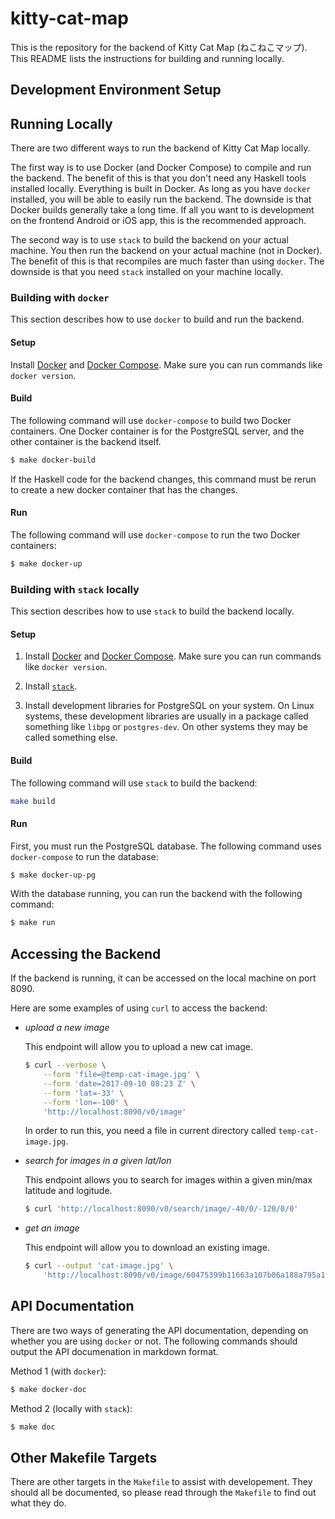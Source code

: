 # kitty-cat-map

This is the repository for the backend of Kitty Cat Map (ねこねこマップ). This
README lists the instructions for building and running locally.

## Development Environment Setup



## Running Locally

There are two different ways to run the backend of Kitty Cat Map locally.

The first way is to use Docker (and Docker Compose) to compile and run the
backend. The benefit of this is that you don't need any Haskell tools installed
locally. Everything is built in Docker. As long as you have `docker` installed,
you will be able to easily run the backend. The downside is that Docker builds
generally take a long time. If all you want to is development on the frontend
Android or iOS app, this is the recommended approach.

The second way is to use `stack` to build the backend on your actual machine.
You then run the backend on your actual machine (not in Docker). The benefit of
this is that recompiles are much faster than using `docker`. The downside is
that you need `stack` installed on your machine locally.

### Building with `docker`

This section describes how to use `docker` to build and run the backend.

#### Setup

Install [Docker](https://www.docker.com/)
and [Docker Compose](https://docs.docker.com/compose/). Make sure you can run
commands like `docker version`.

#### Build

The following command will use `docker-compose` to build two Docker containers.
One Docker container is for the PostgreSQL server, and the other container is
the backend itself.

```sh
$ make docker-build
```

If the Haskell code for the backend changes, this command must be rerun to
create a new docker container that has the changes.

#### Run

The following command will use `docker-compose` to run the two Docker
containers:

```sh
$ make docker-up
```

### Building with `stack` locally

This section describes how to use `stack` to build the backend locally.

#### Setup

1.  Install [Docker](https://www.docker.com/)
    and [Docker Compose](https://docs.docker.com/compose/). Make sure you can
    run commands like `docker version`.

2.  Install [`stack`](https://docs.haskellstack.org/en/stable/README/).

3.  Install development libraries for PostgreSQL on your system. On Linux
    systems, these development libraries are usually in a package called
    something like `libpg` or `postgres-dev`. On other systems they may be
    called something else.
    
#### Build

The following command will use `stack` to build the backend:

```sh
make build
```

#### Run

First, you must run the PostgreSQL database. The following command uses
`docker-compose` to run the database:

```sh
$ make docker-up-pg
```

With the database running, you can run the backend with the following command:

```sh
$ make run
```

## Accessing the Backend

If the backend is running, it can be accessed on the local machine on port 8090.

Here are some examples of using `curl` to access the backend:

-   *upload a new image*

    This endpoint will allow you to upload a new cat image.

    ```sh
    $ curl --verbose \
        --form 'file=@temp-cat-image.jpg' \
        --form 'date=2017-09-10 08:23 Z' \
        --form 'lat=-33' \
        --form 'lon=-100' \
        'http://localhost:8090/v0/image'
    ```
    
    In order to run this, you need a file in current directory called
    `temp-cat-image.jpg`.

-   *search for images in a given lat/lon*

    This endpoint allows you to search for images within a given min/max
    latitude and logitude.
    
    ```sh
    $ curl 'http://localhost:8090/v0/search/image/-40/0/-120/0/0'
    ```
    
-   *get an image*

    This endpoint will allow you to download an existing image.
    
    ```sh
    $ curl --output 'cat-image.jpg' \
        'http://localhost:8090/v0/image/60475399b11663a107b06a188a795a1e02387535933bd9f5318fa01a1593a6d1.jpg'
    ```

## API Documentation

There are two ways of generating the API documentation, depending on whether you
are using `docker` or not. The following commands should output the API
documenation in markdown format.

Method 1 (with `docker`):

```sh
$ make docker-doc
```

Method 2 (locally with `stack`):

```sh
$ make doc
```

## Other Makefile Targets

There are other targets in the `Makefile` to assist with developement. They
should all be documented, so please read through the `Makefile` to find out what
they do.

